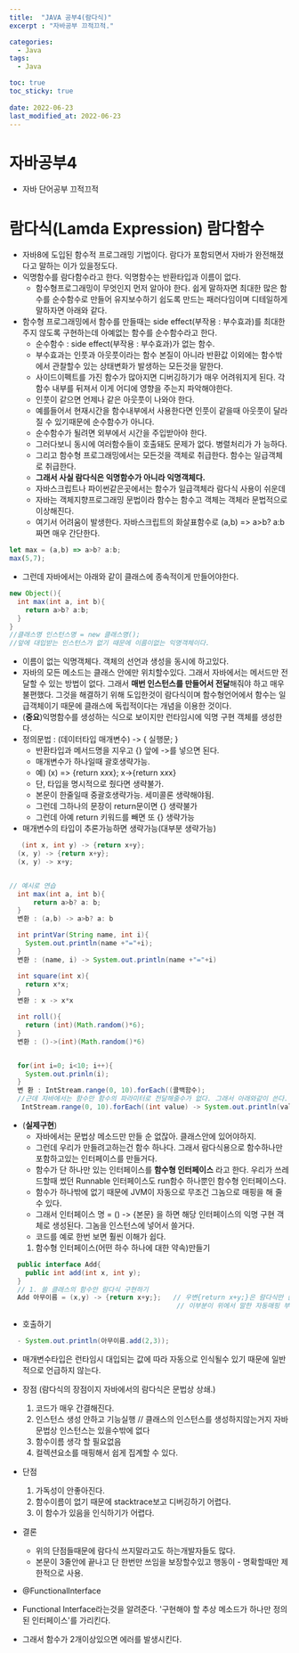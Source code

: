```yaml
---
title:  "JAVA 공부4(람다식)"
excerpt : "자바공부 끄적끄적."

categories:
  - Java
tags:
  - Java

toc: true
toc_sticky: true
 
date: 2022-06-23
last_modified_at: 2022-06-23
---
```



# 자바공부4
- 자바 단어공부 끄적끄적

# 람다식(Lamda Expression)   람다함수
- 자바8에 도입된 함수적 프로그래밍 기법이다. 람다가 포함되면서 자바가 완전해졌다고 말하는 이가 있을정도다.
- 익명함수를 람다함수라고 한다.  익명함수는 반환타입과 이름이 없다.
   - 함수형프로그래밍이 무엇인지 먼저 알아야 한다. 쉽게 말하자면 최대한 많은 함수를 순수함수로 만들어 유지보수하기 쉽도록 만드는 패러다임이며 디테일하게 말하자면 아래와 같다.
- 함수형 프로그래밍에서 함수를 만들때는 side effect(부작용 : 부수효과)를 최대한 주지 않도록 구현하는데 아예없는 함수를 순수함수라고 한다. 
  - 순수함수 : side effect(부작용 : 부수효과)가 없는 함수.
  - 부수효과는 인풋과 아웃풋이라는 함수 본질이 아니라 반환값 이외에는 함수밖에서 관찰할수 있는 상태변화가 발생하는 모든것을 말한다.
  - 사이드이펙트를 가진 함수가 많아지면 디버깅하기가 매우 어려워지게 된다. 각 함수 내부를 뒤져서 이게 어디에 영향을 주는지 파악해야한다.
  - 인풋이 같으면 언제나 같은 아웃풋이 나와야 한다.
  - 예를들어서 현재시간을 함수내부에서 사용한다면 인풋이 같을때 아웃풋이 달라질 수 있기때문에 순수함수가 아니다.
  - 순수함수가 될려면 외부에서 시간을 주입받아야 한다.
  - 그러다보니 동시에 여러함수들이 호출돼도 문제가 없다. 병렬처리가 가 능하다.
  - 그리고 함수형 프로그래밍에서는 모든것을 객체로 취급한다. 함수는 일급객체로 취급한다.
  - **그래서 사실 람다식은 익명함수가 아니라 익명객체다.**
  - 자바스크립트나 파이썬같은곳에서는 함수가 일급객체라 람다식 사용이 쉬운데
  - 자바는 객체지향프로그래밍 문법이라 함수는 함수고 객체는 객체라 문법적으로 이상해진다.
  - 여기서 어려움이 발생한다. 자바스크립트의 화살표함수로 (a,b) => a>b? a:b 짜면 매우 간단한다.


```javascript
let max = (a,b) => a>b? a:b;
max(5,7);
```


- 그런데 자바에서는 아래와 같이 클래스에 종속적이게 만들어야한다.


```java
new Object(){
  int max(int a, int b){
    return a>b? a:b;
  }
}
//클래스명 인스턴스명 = new 클래스명(); 
//앞에 대입받는 인스턴스가 없기 때문에 이름이없는 익명객체이다.

```

- 이름이 없는 익명객체다. 객체의 선언과 생성을 동시에 하고있다.
- 자바의 모든 메소드는 클래스 안에만 위치할수있다. 
  그래서 자바에서는 메서드만 전달할 수 있는 방법이 없다. 
  그래서 **매번 인스턴스를 만들어서 전달**해줘야 하고 매우 불편했다. 그것을 해결하기 위해 도입한것이 람다식이며 
  함수형언어에서 함수는 일급객체이기 때문에 클래스에 독립적이다는 개념을 이용한 것이다.
-  (**중요**)익명함수를 생성하는 식으로 보이지만 런타임시에 익명 구현 객체를 생성한다.
-  정의문법 :  (데이터타입 매개변수) -> { 실행문; }
    - 반환타입과 메서드명을 지우고 {} 앞에 ->를 넣으면 된다.
    - 매개변수가 하나일때 괄호생략가능. 
    - 예) (x) => {return x*x*x}; x->{return x*x*x}
     - 단, 타입을 명시적으로 줬다면 생략불가.
     - 본문이 한줄일때 중괄호생략가능. 세미콜론 생략해야됨. 
     - 그런데 그하나의 문장이 return문이면 {} 생략불가
     - 그런데 아예 return 키워드를 빼면 또 {} 생략가능
  - 매개변수의 타입이 추론가능하면 생략가능(대부분 생략가능)

  
```java 
   (int x, int y) -> {return x+y};
  (x, y) -> {return x+y};
  (x, y) -> x+y;


// 예시로 연습
  int max(int a, int b){
      return a>b? a: b;
  }
  변환 : (a,b) -> a>b? a: b

  int printVar(String name, int i){
    System.out.println(name +"="+i);
  }
  변환 : (name, i) -> System.out.println(name +"="+i)

  int square(int x){
    return x*x;
  }
  변환 : x -> x*x

  int roll(){
    return (int)(Math.random()*6);
  }
  변환 : ()->(int)(Math.random()*6)


  for(int i=0; i<10; i++){
    System.out.prinln(i);
  }
  변 환 : IntStream.range(0, 10).forEach((콜백함수);
  //근데 자바에서는 함수만 함수의 파라미터로 전달해줄수가 없다. 그래서 아래와같이 쓴다.
   IntStream.range(0, 10).forEach((int value) -> System.out.println(value));
```

- (**실제구현**)
    - 자바에서는 문법상 메소드만 만들 순 없잖아. 클래스안에 있어야하지.
    - 그런데 우리가 만들려고하는건 함수 하나다. 그래서 람다식용으로 함수하나만 포함하고있는 인터페이스를 만들거다.
    - 함수가 단 하나만 있는 인터페이스를 **함수형 인터페이스** 라고 한다. 우리가 쓰레드할때 썼던 Runnable 인터페이스도 run함수 하나뿐인 함수형 인터페이스다.
    - 함수가 하나밖에 없기 때문에 JVM이 자동으로 무조건 그놈으로 매핑을 해 줄 수 있다.
    - 그래서 인터페이스 명 = () -> {본문}  을 하면 해당 인터페이스의 익명 구현 객체로 생성된다. 그놈을 인스턴스에 넣어서 쓸거다.
    - 코드를 예로 한번 보면 훨씬 이해가 쉽다.
  1. 함수형 인터페이스(어떤 하수 하나에 대한 약속)만들기
   

```java
  public interface Add{
    public int add(int x, int y);
  }
  // 1. 쓸 클래스의 함수안 람다식 구현하기
  Add 아무이름 = (x,y) -> {return x+y;};   // 우변{return x+y;}은 람다식만 쓴거
                                          // 이부분이 위에서 말한 자동매핑 부분이다.
```        


 -  호출하기
```java
  - System.out.println(아무이름.add(2,3));
```
  
- 매개변수타입은 런타임시 대입되는 값에 따라 자동으로 인식될수 있기 때문에 일반적으로 언급하지 않는다.
- 장점 (람다식의 장점이지 자바에서의 람다식은 문법상 상쇄.)
  1. 코드가 매우 간결해진다.
  2. 인스턴스 생성 안하고 기능실행 // 클래스의 인스턴스를 생성하지않는거지 자바 문법상 인스턴스는 있을수밖에 없다
  3. 함수이름 생각 할 필요없음
  4. 컬렉션요소를 매핑해서 쉽게 집계할 수 있다.
- 단점
  1. 가독성이 안좋아진다.
  2. 함수이름이 없기 때문에 stacktrace보고 디버깅하기 어렵다.
  3. 이 함수가 있음을 인식하기가 어렵다.
- 결론
  - 위의 단점들때문에 람다식 쓰지말라고도 하는개발자들도 많다.
  - 본문이 3줄안에 끝나고 단 한번만 쓰임을 보장할수있고 행동이 - 명확할때만 제한적으로 사용.

- @FunctionalInterface
- Functional Interface라는것을 알려준다. '구현해야 할 추상 메소드가 하나만 정의된 인터페이스'를 가리킨다.
- 그래서 함수가 2개이상있으면 에러를 발생시킨다.